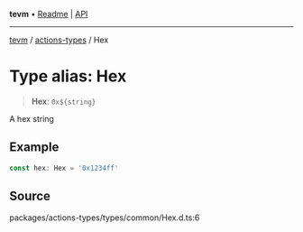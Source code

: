 **tevm** • [Readme](../../README.md) \| [API](../../modules.md)

***

[tevm](../../README.md) / [actions-types](../README.md) / Hex

# Type alias: Hex

> **Hex**: ```0x${string}```

A hex string

## Example

```ts
const hex: Hex = '0x1234ff'
```

## Source

packages/actions-types/types/common/Hex.d.ts:6
